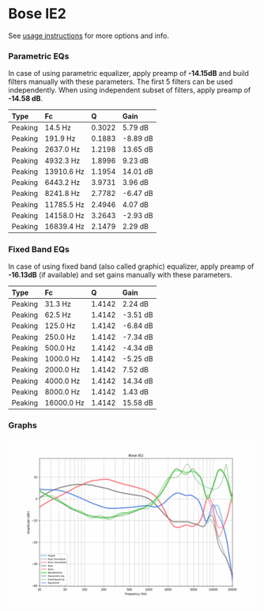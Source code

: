 # Bose IE2
See [usage instructions](https://github.com/jaakkopasanen/AutoEq#usage) for more options and info.

### Parametric EQs
In case of using parametric equalizer, apply preamp of **-14.15dB** and build filters manually
with these parameters. The first 5 filters can be used independently.
When using independent subset of filters, apply preamp of **-14.58 dB**.

| Type    | Fc         |      Q | Gain     |
|:--------|:-----------|:-------|:---------|
| Peaking | 14.5 Hz    | 0.3022 | 5.79 dB  |
| Peaking | 191.9 Hz   | 0.1883 | -8.89 dB |
| Peaking | 2637.0 Hz  | 1.2198 | 13.65 dB |
| Peaking | 4932.3 Hz  | 1.8996 | 9.23 dB  |
| Peaking | 13910.6 Hz | 1.1954 | 14.01 dB |
| Peaking | 6443.2 Hz  | 3.9731 | 3.96 dB  |
| Peaking | 8241.8 Hz  | 2.7782 | -6.47 dB |
| Peaking | 11785.5 Hz | 2.4946 | 4.07 dB  |
| Peaking | 14158.0 Hz | 3.2643 | -2.93 dB |
| Peaking | 16839.4 Hz | 2.1479 | 2.29 dB  |

### Fixed Band EQs
In case of using fixed band (also called graphic) equalizer, apply preamp of **-16.13dB**
(if available) and set gains manually with these parameters.

| Type    | Fc         |      Q | Gain     |
|:--------|:-----------|:-------|:---------|
| Peaking | 31.3 Hz    | 1.4142 | 2.24 dB  |
| Peaking | 62.5 Hz    | 1.4142 | -3.51 dB |
| Peaking | 125.0 Hz   | 1.4142 | -6.84 dB |
| Peaking | 250.0 Hz   | 1.4142 | -7.34 dB |
| Peaking | 500.0 Hz   | 1.4142 | -4.34 dB |
| Peaking | 1000.0 Hz  | 1.4142 | -5.25 dB |
| Peaking | 2000.0 Hz  | 1.4142 | 7.52 dB  |
| Peaking | 4000.0 Hz  | 1.4142 | 14.34 dB |
| Peaking | 8000.0 Hz  | 1.4142 | 1.43 dB  |
| Peaking | 16000.0 Hz | 1.4142 | 15.58 dB |

### Graphs
![](./Bose%20IE2.png)